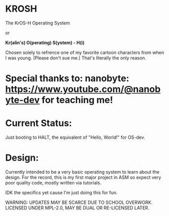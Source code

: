 # KROSH
The KrOS-H Operating System

or 

**Kr(alin's) O(perating) S(ystem) - H(i)**

Chosen solely to refrence one of my favorite cartoon characters from when I was young. (Please don't sue me.)
That's literally the only reason.

# Special thanks to: nanobyte: https://www.youtube.com/@nanobyte-dev for teaching me!

# Current Status:
Just booting to HALT, the equivalent of "Hello, World!" for OS-dev.


# Design: 
Currently intended to be a very basic operating system to learn about the design. For the record, this is my first major project in ASM so expect very poor quality code, mostly written via tutorials.

IDK the specifics yet cause I'm just doing this for fun.



WARNING: UPDATES MAY BE SCARCE DUE TO SCHOOL OVERWORK.
LICENSED UNDER MPL-2.0, MAY BE DUAL OR RE-LICENSED LATER.
